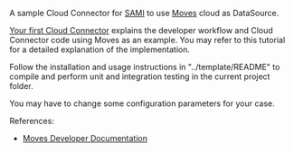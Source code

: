 A sample Cloud Connector for [SAMI](https://www.samsungsami.io/) to use [Moves](https://moves-app.com/) cloud as DataSource.

[Your first Cloud Connector](https://developer.samsungsami.io/sami/demos-tools/your-first-cloud-connector.html) explains the developer workflow and Cloud Connector code using Moves as an example. You may refer to this tutorial for a detailed explanation of the implementation.

Follow the installation and usage instructions in "../template/README" to compile and perform unit and integration testing in the current project folder.

You may have to change some configuration parameters for your case. 

References:

* [Moves Developer Documentation](https://dev.moves-app.com/docs/overview)
